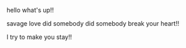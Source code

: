 hello what's up!!

savage love did somebody did somebody break your heart!!

I try to make you stay!!
